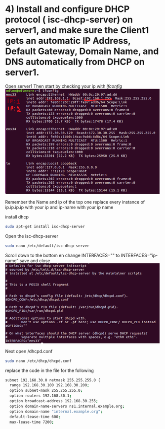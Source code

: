 # 4)  Install and configure DHCP protocol ( isc-dhcp-server) on server1, and make sure the Client1 gets an automatic IP Address, Default Gateway, Domain Name, and DNS automatically from DHCP on server1. 
Open server1
Then start by checking your ip with *ifconfig*
<img title="ifconfig" width="500" src="ImageFolder/ifconfig.png">

Remember the Name and ip of the top one
replace every instance of ip.ip.ip.ip with your ip and ip-name with your ip name

install dhcp

```bash
sudo apt-get install isc-dhcp-server
```

Open the isc-dhcp-server
```bash
sudo nano /etc/default/isc-dhcp-server
```

Scroll down to the bottom en change INTERFACES="" to INTERFACES="ip-name"
save and close 
<img tytle="interfaces" width="500" src="ImageFolder/interfaces.png">

Next open /dhcpd.conf
```bash
sudo nano /etc/dhcp/dhcpd.conf
```

replace the code in the file for the following
```bash
subnet 192.168.30.0 netmask 255.255.255.0 {
  range 192.168.30.100 192.168.30.200;
  option subnet-mask 255.255.255.0;
  option routers 192.168.30.1;
  option broadcast-address 192.168.30.255;
  option domain-name-servers ns1.internal.example.org;
  option domain-name "internal.example.org";
  default-lease-time 600;
  max-lease-time 7200;

```

